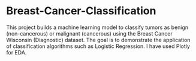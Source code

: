 # Breast-Cancer-Classification
This project builds a machine learning model to classify tumors as benign (non-cancerous) or malignant (cancerous) using the Breast Cancer Wisconsin (Diagnostic) dataset. The goal is to demonstrate the application of classification algorithms such as Logistic Regression.
I have used Plotly for EDA.
